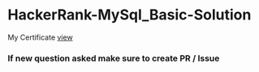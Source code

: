 # HackerRank-MySql_Basic-Solution
My Certificate  <a href="https://www.hackerrank.com/certificates/d3ae0da778ba"  >view</a>

### If new question asked make sure to create PR / Issue
